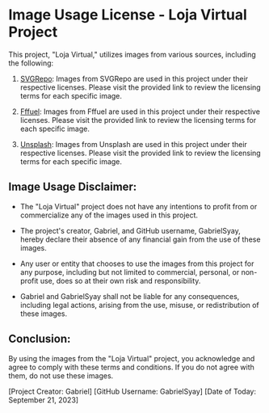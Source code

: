 # Image Usage License - Loja Virtual Project

This project, "Loja Virtual," utilizes images from various sources, including the following:

1. [SVGRepo](https://www.svgrepo.com/): Images from SVGRepo are used in this project under their respective licenses. Please visit the provided link to review the licensing terms for each specific image.

2. [Fffuel](https://fffuel.co/): Images from Fffuel are used in this project under their respective licenses. Please visit the provided link to review the licensing terms for each specific image.

3. [Unsplash](https://unsplash.com/pt-br/images/stock/4k): Images from Unsplash are used in this project under their respective licenses. Please visit the provided link to review the licensing terms for each specific image.

## Image Usage Disclaimer:

- The "Loja Virtual" project does not have any intentions to profit from or commercialize any of the images used in this project.

- The project's creator, Gabriel, and GitHub username, GabrielSyay, hereby declare their absence of any financial gain from the use of these images.

- Any user or entity that chooses to use the images from this project for any purpose, including but not limited to commercial, personal, or non-profit use, does so at their own risk and responsibility.

- Gabriel and GabrielSyay shall not be liable for any consequences, including legal actions, arising from the use, misuse, or redistribution of these images.

## Conclusion:

By using the images from the "Loja Virtual" project, you acknowledge and agree to comply with these terms and conditions. If you do not agree with them, do not use these images.

[Project Creator: Gabriel]
[GitHub Username: GabrielSyay]
[Date of Today: September 21, 2023]
